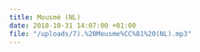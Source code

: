 ```yaml
---
title: Mousmé (NL)
date: 2018-10-31 14:07:00 +01:00
file: "/uploads/7).%20Mousme%CC%81%20(NL).mp3"
---
```


